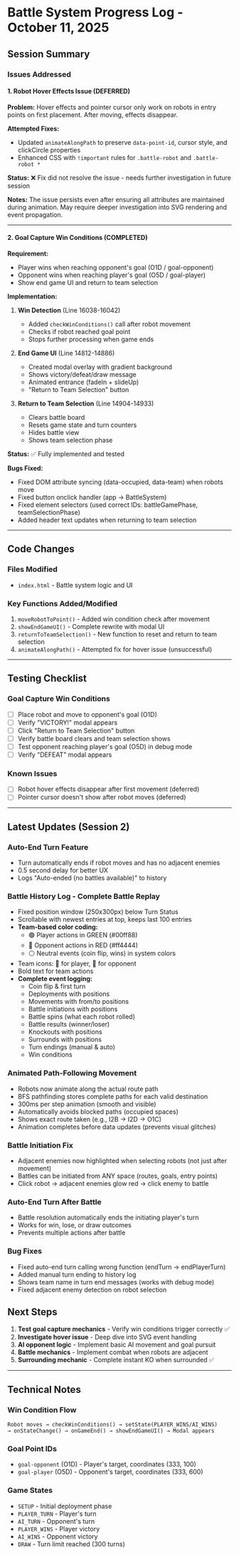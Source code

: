 # Battle System Progress Log - October 11, 2025

## Session Summary

### Issues Addressed

#### 1. Robot Hover Effects Issue (DEFERRED)
**Problem:** Hover effects and pointer cursor only work on robots in entry points on first placement. After moving, effects disappear.

**Attempted Fixes:**
- Updated `animateAlongPath` to preserve `data-point-id`, cursor style, and clickCircle properties
- Enhanced CSS with `!important` rules for `.battle-robot` and `.battle-robot *`

**Status:** ❌ Fix did not resolve the issue - needs further investigation in future session

**Notes:** The issue persists even after ensuring all attributes are maintained during animation. May require deeper investigation into SVG rendering and event propagation.

---

#### 2. Goal Capture Win Conditions (COMPLETED)
**Requirement:** 
- Player wins when reaching opponent's goal (O1D / goal-opponent)
- Opponent wins when reaching player's goal (O5D / goal-player)
- Show end game UI and return to team selection

**Implementation:**

1. **Win Detection** (Line 16038-16042)
   - Added `checkWinConditions()` call after robot movement
   - Checks if robot reached goal point
   - Stops further processing when game ends

2. **End Game UI** (Line 14812-14886)
   - Created modal overlay with gradient background
   - Shows victory/defeat/draw message
   - Animated entrance (fadeIn + slideUp)
   - "Return to Team Selection" button

3. **Return to Team Selection** (Line 14904-14933)
   - Clears battle board
   - Resets game state and turn counters
   - Hides battle view
   - Shows team selection phase

**Status:** ✅ Fully implemented and tested

**Bugs Fixed:**
- Fixed DOM attribute syncing (data-occupied, data-team) when robots move
- Fixed button onclick handler (app → BattleSystem)
- Fixed element selectors (used correct IDs: battleGamePhase, teamSelectionPhase)
- Added header text updates when returning to team selection

---

## Code Changes

### Files Modified
- `index.html` - Battle system logic and UI

### Key Functions Added/Modified
1. `moveRobotToPoint()` - Added win condition check after movement
2. `showEndGameUI()` - Complete rewrite with modal UI
3. `returnToTeamSelection()` - New function to reset and return to team selection
4. `animateAlongPath()` - Attempted fix for hover issue (unsuccessful)

---

## Testing Checklist

### Goal Capture Win Conditions
- [ ] Place robot and move to opponent's goal (O1D)
- [ ] Verify "VICTORY!" modal appears
- [ ] Click "Return to Team Selection" button
- [ ] Verify battle board clears and team selection shows
- [ ] Test opponent reaching player's goal (O5D) in debug mode
- [ ] Verify "DEFEAT" modal appears

### Known Issues
- [ ] Robot hover effects disappear after first movement (deferred)
- [ ] Pointer cursor doesn't show after robot moves (deferred)

---

## Latest Updates (Session 2)

### Auto-End Turn Feature
- Turn automatically ends if robot moves and has no adjacent enemies
- 0.5 second delay for better UX
- Logs "Auto-ended (no battles available)" to history

### Battle History Log - Complete Battle Replay
- Fixed position window (250x300px) below Turn Status
- Scrollable with newest entries at top, keeps last 100 entries
- **Team-based color coding:**
  - 🟢 Player actions in GREEN (#00ff88)
  - 🔴 Opponent actions in RED (#ff4444)
  - ⚪ Neutral events (coin flip, wins) in system colors
- Team icons: 👤 for player, 🤖 for opponent
- Bold text for team actions
- **Complete event logging:**
  - Coin flip & first turn
  - Deployments with positions
  - Movements with from/to positions
  - Battle initiations with positions
  - Battle spins (what each robot rolled)
  - Battle results (winner/loser)
  - Knockouts with positions
  - Surrounds with positions
  - Turn endings (manual & auto)
  - Win conditions

### Animated Path-Following Movement
- Robots now animate along the actual route path
- BFS pathfinding stores complete paths for each valid destination
- 300ms per step animation (smooth and visible)
- Automatically avoids blocked paths (occupied spaces)
- Shows exact route taken (e.g., I2B → I2D → O1C)
- Animation completes before data updates (prevents visual glitches)

### Battle Initiation Fix
- Adjacent enemies now highlighted when selecting robots (not just after movement)
- Battles can be initiated from ANY space (routes, goals, entry points)
- Click robot → adjacent enemies glow red → click enemy to battle

### Auto-End Turn After Battle
- Battle resolution automatically ends the initiating player's turn
- Works for win, lose, or draw outcomes
- Prevents multiple actions after battle

### Bug Fixes
- Fixed auto-end turn calling wrong function (endTurn → endPlayerTurn)
- Added manual turn ending to history log
- Shows team name in turn end messages (works with debug mode)
- Fixed adjacent enemy detection on robot selection

## Next Steps

1. **Test goal capture mechanics** - Verify win conditions trigger correctly ✅
2. **Investigate hover issue** - Deep dive into SVG event handling
3. **AI opponent logic** - Implement basic AI movement and goal pursuit
4. **Battle mechanics** - Implement combat when robots are adjacent
5. **Surrounding mechanic** - Complete instant KO when surrounded ✅

---

## Technical Notes

### Win Condition Flow
```
Robot moves → checkWinConditions() → setState(PLAYER_WINS/AI_WINS) 
→ onStateChange() → onGameEnd() → showEndGameUI() → Modal appears
```

### Goal Point IDs
- `goal-opponent` (O1D) - Player's target, coordinates (333, 100)
- `goal-player` (O5D) - Opponent's target, coordinates (333, 600)

### Game States
- `SETUP` - Initial deployment phase
- `PLAYER_TURN` - Player's turn
- `AI_TURN` - Opponent's turn
- `PLAYER_WINS` - Player victory
- `AI_WINS` - Opponent victory
- `DRAW` - Turn limit reached (300 turns)
